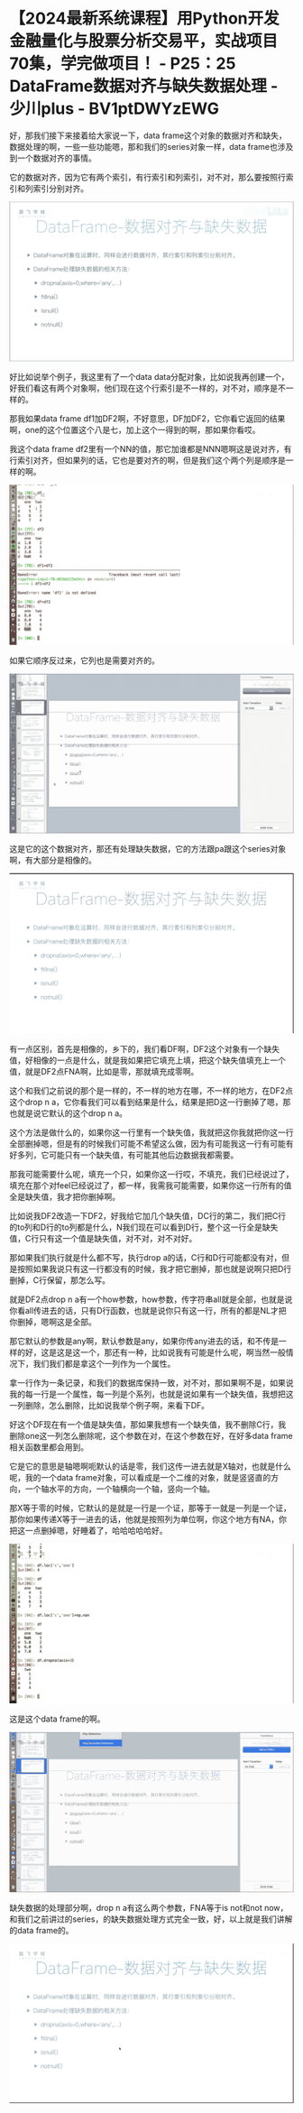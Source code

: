 # 【2024最新系统课程】用Python开发金融量化与股票分析交易平，实战项目70集，学完做项目！ - P25：25 DataFrame数据对齐与缺失数据处理 - 少川plus - BV1ptDWYzEWG

好，那我们接下来接着给大家说一下，data frame这个对象的数据对齐和缺失，数据处理的啊，一些一些功能嗯，那和我们的series对象一样，data frame也涉及到一个数据对齐的事情。

它的数据对齐，因为它有两个索引，有行索引和列索引，对不对，那么要按照行索引和列索引分别对齐。

![](img/96b74ead662e998042413887d0843d08_1.png)

好比如说举个例子，我这里有了一个data data分配对象，比如说我再创建一个，好我们看这有两个对象啊，他们现在这个行索引是不一样的，对不对，顺序是不一样的。

那我如果data frame df1加DF2啊，不好意思，DF加DF2，它你看它返回的结果啊，one的这个位置这个八是七，加上这个一得到的啊，那如果你看哎。

我这个data frame df2里有一个NN的值，那它加谁都是NNN嗯啊这是说对齐，有行索引对齐，但如果列的话，它也是要对齐的啊，但是我们这个两个列是顺序是一样的啊。



![](img/96b74ead662e998042413887d0843d08_3.png)

如果它顺序反过来，它列也是需要对齐的。

![](img/96b74ead662e998042413887d0843d08_5.png)

这是它的这个数据对齐，那还有处理缺失数据，它的方法跟pa跟这个series对象啊，有大部分是相像的。

![](img/96b74ead662e998042413887d0843d08_7.png)

有一点区别，首先是相像的，乡下的，我们看DF啊，DF2这个对象有一个缺失值，好相像的一点是什么，就是我如果把它填充上填，把这个缺失值填充上一个值，就是DF2点FNA啊，比如是零，那就填充成零啊。

这个和我们之前说的那个是一样的，不一样的地方在哪，不一样的地方，在DF2点这个drop n a，它你看我们可以看到结果是什么，结果是把D这一行删掉了嗯，那也就是说它默认的这个drop n a。

这个方法是做什么的，如果你这一行里有一个缺失值，我就把这你我就把你这一行全部删掉嗯，但是有的时候我们可能不希望这么做，因为有可能我这一行有可能有好多列，它可能只有一个缺失值，有可能其他后边数据我都需要。

那我可能需要什么呢，填充一个只，如果你这一行哎，不填充，我们已经说过了，填充在那个对feel已经说过了，都一样，我需我可能需要，如果你这一行所有的值全是缺失值，我才把你删掉啊。

比如说我DF2改造一下DF2，好我给它加几个缺失值，DC行的第二，我们把C行的to列和D行的to列都是什么，N我们现在可以看到D行，整个这一行全是缺失值，C行只有这一个值是缺失值，对不对，对不对好。

那如果我们执行就是什么都不写，执行drop a的话，C行和D行可能都没有对，但是按照如果我说只有这一行都没有的时候，我才把它删掉，那也就是说啊只把D行删掉，C行保留，那怎么写。

就是DF2点drop n a有一个how参数，how参数，传字符串all就是全部，也就是说你看all传进去的话，只有D行函数，也就是说你只有这一行，所有的都是NL才把你删掉，嗯啊这是全部。

那它默认的参数是any啊，默认参数是any，如果你传any进去的话，和不传是一样的好，这是这是这一个，那还有一种，比如说我有可能是什么呢，啊当然一般情况下，我们我们都是拿这个一列作为一个属性。

拿一行作为一条记录，和我们的数据库保持一致，对不对，那如果啊不是，如果说我的每一行是一个属性，每一列是个系列，也就是说如果有一个缺失值，我想把这一列删除，怎么删除，比如说我举个例子啊，来看下DF。

好这个DF现在有一个值是缺失值，那如果我想有一个缺失值，我不删除C行，我删除one这一列怎么删除呢，这个参数在对，在这个参数在好，在好多data frame相关函数里都会用到。

它是它的意思是轴嗯啊呃默认的话是零，我们这传一进去就是X轴对，也就是什么呢，我的一个data frame对象，可以看成是一个二维的对象，就是竖竖直的方向，一个轴水平的方向，一个轴横向一个轴，竖向一个轴。

那X等于零的时候，它默认的是就是一行是一个证，那等于一就是一列是一个证，那你如果传递X等于一进去的话，他就是按照列为单位啊，你这个地方有NA，你把这一点删掉嗯，好睡着了，哈哈哈哈哈好。



![](img/96b74ead662e998042413887d0843d08_9.png)

这是这个data frame的啊。

![](img/96b74ead662e998042413887d0843d08_11.png)

缺失数据的处理部分啊，drop n a有这么两个参数，FNA等于is not和not now，和我们之前讲过的series，的缺失数据处理方式完全一致，好，以上就是我们讲解的data frame的。



![](img/96b74ead662e998042413887d0843d08_13.png)
